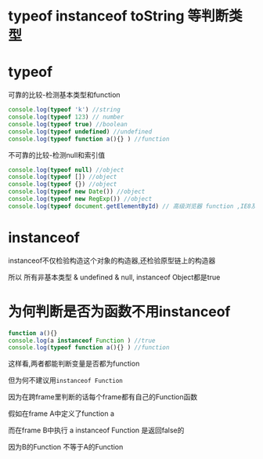 # typeof instanceof toString 等判断类型

# typeof 

可靠的比较-检测基本类型和function

```javascript
console.log(typeof 'k') //string
console.log(typeof 123) // number
console.log(typeof true) //boolean
console.log(typeof undefined) //undefined
console.log(typeof function a(){} ) //function
```

不可靠的比较-检测null和索引值

```javascript
console.log(typeof null) //object
console.log(typeof []) //object
console.log(typeof {}) //object
console.log(typeof new Date()) //object
console.log(typeof new RegExp()) //object
console.log(typeof document.getElementById) // 高级浏览器 function ,IE8及其以下 object

```

# instanceof 

instanceof不仅检验构造这个对象的构造器,还检验原型链上的构造器

所以 所有非基本类型 & undefined & null, instanceof Object都是true

# 为何判断是否为函数不用instanceof

```javascript
function a(){}
console.log(a instanceof Function ) //true
console.log(typeof function a(){} ) //function
```

这样看,两者都能判断变量是否都为function

但为何不建议用`instanceof Function`

因为在跨frame里判断的话每个frame都有自己的Function函数

假如在frame A中定义了function a

而在frame B中执行 a instanceof Function 是返回false的

因为B的Function 不等于A的Function



